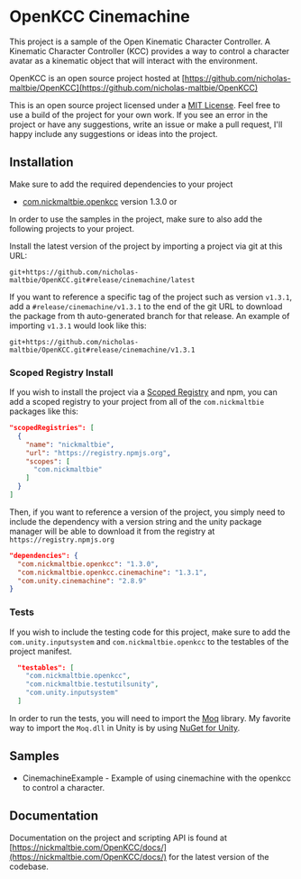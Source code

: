 # OpenKCC Cinemachine

This project is a sample of the Open Kinematic Character Controller.
A Kinematic Character Controller (KCC) provides a
way to control a character avatar as a kinematic object that will interact with
the environment.

OpenKCC is an open source project hosted at
[https://github.com/nicholas-maltbie/OpenKCC](https://github.com/nicholas-maltbie/OpenKCC)

This is an open source project licensed under a [MIT License](LICENSE.txt).
Feel free to use a build of the project for your own work. If you see an error
in the project or have any suggestions, write an issue or make a pull request,
I'll happy include any suggestions or ideas into the project.

## Installation

Make sure to add the required dependencies to your project

* [com.nickmaltbie.openkcc](https://nickmaltbie.com/OpenKCC/docs/index.html)
  version 1.3.0 or 

In order to use the samples in the project, make sure to also add the following
projects to your project.

Install the latest version of the project by importing a project via git
at this URL:

```
git+https://github.com/nicholas-maltbie/OpenKCC.git#release/cinemachine/latest
```

If you want to reference a specific tag of the project such as version `v1.3.1`,
add a `#release/cinemachine/v1.3.1` to the end of the git URL to download the package
from th auto-generated branch for that release. An example of importing `v1.3.1`
would look like this:

```text
git+https://github.com/nicholas-maltbie/OpenKCC.git#release/cinemachine/v1.3.1
```

### Scoped Registry Install

If you wish to install the project via a
[Scoped Registry](https://docs.unity3d.com/Manual/upm-scoped.html)
and npm, you can add a scoped registry to your project from all of the
`com.nickmaltbie` packages like this:

```json
"scopedRegistries": [
  {
    "name": "nickmaltbie",
    "url": "https://registry.npmjs.org",
    "scopes": [
      "com.nickmaltbie"
    ]
  }
]
```

Then, if you want to reference a version of the project, you simply
need to include the dependency with a version string and the unity package
manager will be able to download it from the registry at
`https://registry.npmjs.org`

```json
"dependencies": {
  "com.nickmaltbie.openkcc": "1.3.0",
  "com.nickmaltbie.openkcc.cinemachine": "1.3.1",
  "com.unity.cinemachine": "2.8.9"
}
```

### Tests

If you wish to include the testing code for this project, make sure to add
the `com.unity.inputsystem` and `com.nickmaltbie.openkcc` to the testables
of the project manifest.

```json
  "testables": [
    "com.nickmaltbie.openkcc",
    "com.nickmaltbie.testutilsunity",
    "com.unity.inputsystem"
  ]
```

In order to run the tests, you will need to import the [Moq](https://github.com/moq/moq)
library. My favorite way to import the `Moq.dll` in Unity is by using
[NuGet for Unity](https://github.com/GlitchEnzo/NuGetForUnity).

## Samples

* CinemachineExample - Example of using cinemachine with the openkcc to control a character.

## Documentation

Documentation on the project and scripting API is found at
[https://nickmaltbie.com/OpenKCC/docs/](https://nickmaltbie.com/OpenKCC/docs/)
for the latest version of the codebase.
